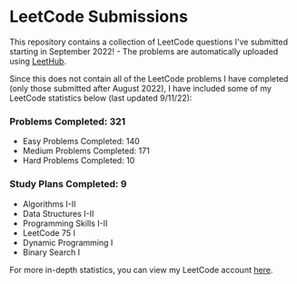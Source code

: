 # LeetCode Submissions
This repository contains a collection of LeetCode questions I've submitted starting in September 2022! - The problems are automatically uploaded using [LeetHub](https://github.com/QasimWani/LeetHub).

Since this does not contain all of the LeetCode problems I have completed (only those submitted after August 2022), I have included some of my LeetCode statistics below (last updated 9/11/22):

### Problems Completed: 321
* Easy Problems Completed: 140
* Medium Problems Completed: 171
* Hard Problems Completed: 10

### Study Plans Completed: 9
* Algorithms I-II
* Data Structures I-II
* Programming Skills I-II
* LeetCode 75 I
* Dynamic Programming I
* Binary Search I

For more in-depth statistics, you can view my LeetCode account [here](https://leetcode.com/bloomh/).

